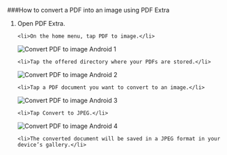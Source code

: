 ###How to convert a PDF into an image using PDF Extra
	
  <ol>
  <li>Open PDF Extra.</li>

	<li>On the home menu, tap PDF to image.</li>
  ![Convert PDF to image Android 1](https://user-images.githubusercontent.com/99479672/195791226-25481247-7a87-4cd9-8ed9-0a2392a48d6a.jpg)

	<li>Tap the offered directory where your PDFs are stored.</li>
![Convert PDF to image Android 2](https://user-images.githubusercontent.com/99479672/195791305-c1b1f2c9-b391-4932-aaff-1a10651ce095.jpg)

	<li>Tap a PDF document you want to convert to an image.</li>
![Convert PDF to image Android 3](https://user-images.githubusercontent.com/99479672/195791381-2c7eea11-b356-4118-91e7-01451fe155b4.jpg)

	<li>Tap Convert to JPEG.</li>
![Convert PDF to image Android 4](https://user-images.githubusercontent.com/99479672/195791437-df84fe22-70c8-4d2c-bfa7-252846d35925.jpg)

	<li>The converted document will be saved in a JPEG format in your device’s gallery.</li>
  </ol>

